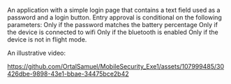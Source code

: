 An application with a simple login page that contains a text field used as a password and a login button.
 Entry approval is conditional on the following parameters:
Only if the password matches the battery percentage
Only if the device is connected to wifi
Only if the  bluetooth is enabled 
Only if the device is not in flight mode.

An illustrative video:


https://github.com/OrtalSamuel/MobileSecurity_Exe1/assets/107999485/30426dbe-9898-43e1-bbae-34475bce2b42

